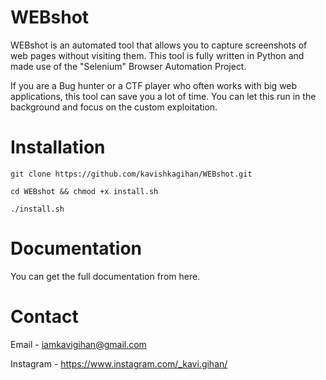 # WEBshot

WEBshot is an automated tool that allows you to capture screenshots of web pages without visiting them. This tool is fully written in Python and made use of the "Selenium" Browser Automation Project.

If you are a Bug hunter or a CTF player who often works with big web applications, this tool can save you a lot of time. You can let this run in the background and focus on the custom exploitation.

# Installation
`git clone https://github.com/kavishkagihan/WEBshot.git`

`cd WEBshot && chmod +x install.sh`

`./install.sh`



# Documentation
You can get the full documentation from here.


# Contact 
Email     - iamkavigihan@gmail.com

Instagram - https://www.instagram.com/_kavi.gihan/
